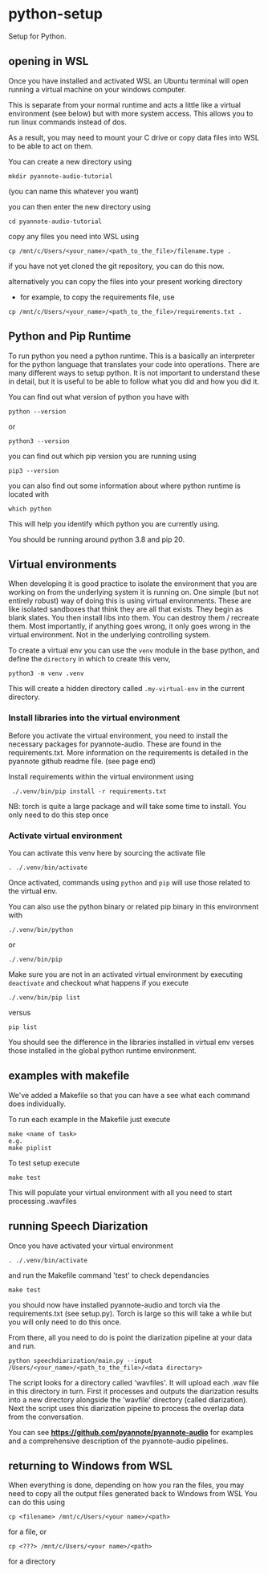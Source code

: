 # python-setup

Setup for Python.

## opening in WSL

Once you have installed and activated WSL an Ubuntu terminal will open running a virtual machine on your windows computer.

This is separate from your normal runtime and acts a little like a virtual environment (see below) but with more system access. This allows you to run linux commands instead of dos.

As a result, you may need to mount your C drive or copy data files into WSL to be able to act on them.

You can create a new directory using 

```
mkdir pyannote-audio-tutorial  
```
(you can name this whatever you want)

you can then enter the new directory using 
```
cd pyannote-audio-tutorial
```

copy any files you need into WSL using

```
cp /mnt/c/Users/<your_name>/<path_to_the_file>/filename.type .
```
if you have not yet cloned the git repository, you can do this now. 



alternatively you can copy the files into your present working directory
- for example, to copy the requirements file, use
```
cp /mnt/c/Users/<your_name>/<path_to_the_file>/requirements.txt .
```

## Python and Pip Runtime

To run python you need a python runtime. This is a basically an interpreter for the python language that translates your code into operations.
There are many different ways to setup python. It is not important to understand these in detail, but it is useful to be able to follow what you did and how you did it.

You can find out what version of python you have with

```
python --version
```
or
```
python3 --version
```

you can find out which pip version you are running using

```
pip3 --version
```

you can also find out some information about where python runtime is located with 

```
which python
```

This will help you identify which python you are currently using.

You should be running around python 3.8 and pip 20. 

## Virtual environments

When developing it is good practice to isolate the environment that you are working on from the underlying system it is running on.
One simple (but not entirely robust) way of doing this is using virtual environments. These are like isolated sandboxes that think they are all that exists.
They begin as blank slates. You then install libs into them. You can destroy them / recreate them. Most importantly, if anything goes wrong, it only goes wrong in the virtual environment. Not in the underlying controlling system.


To create a virtual env you can use the `venv` module in the base python, and define the `directory` in which to create this venv,

```
python3 -m venv .venv
```
This will create a hidden directory called `.my-virtual-env` in the current directory. 

### Install libraries into the virtual environment
Before you activate the virtual environment, you need to install the necessary packages for pyannote-audio.
These are found in the requirements.txt. More information on the requirements is detailed in the pyannote github readme file.
(see page end)

Install requirements within the virtual environment using

``` 
 ./.venv/bin/pip install -r requirements.txt 
```
NB: torch is quite a large package and will take some time to install. 
 You only need to do this step once

### Activate virtual environment

You can activate this venv here by sourcing the activate file
```
. ./.venv/bin/activate
```

Once activated, commands using `python` and `pip` will use those related to the virtual env.

You can also use the python binary or related pip binary in this environment with
```
./.venv/bin/python
```
or
```
./.venv/bin/pip
```

Make sure you are not in an activated virtual environment by executing `deactivate` and checkout what happens if you execute 
```
./.venv/bin/pip list
```
versus
```
pip list
```

You should see the difference in the libraries installed in virtual env verses those installed in the global python runtime environment.

## examples with makefile

We've added a Makefile so that you can have a see what each command does individually.

To run each example in the Makefile just execute

```
make <name of task>
e.g.
make piplist
```
To test setup execute

```
make test
```

This will populate your virtual environment with all you need to start processing .wavfiles

## running Speech Diarization

Once you have activated your virtual environment 
```
. ./.venv/bin/activate
```

and run the Makefile command 'test' to check dependancies

```
make test
```

you should now have installed pyannote-audio and torch via the requirements.txt (see setup.py). Torch is large so this will take a while but you will only need to do this once.

From there, all you need to do is point the diarization pipeline at your data and run.

```
python speechdiarization/main.py --input /Users/<your_name>/<path_to_the_file>/<data directory>
```

The script looks for a directory called 'wavfiles'. It will upload each .wav file in this directory in turn. 
First it processes and outputs the diarization results into a new directory alongside the 'wavfile' directory (called diarization). 
Next the script uses this diarization pipeine to process the overlap data from the conversation.

You can see **https://github.com/pyannote/pyannote-audio** for examples and a comprehensive description of the pyannote-audio pipelines.

## returning to Windows from WSL

When everything is done, depending on how you ran the files, you may need to copy all the output files generated back to Windows from WSL
You can do this using 

```
cp <filename> /mnt/c/Users/<your name>/<path>
```
for a file, or

```
cp <???> /mnt/c/Users/<your name>/<path>
```

for a directory

[comment]: <> ( also helpful: https://linuxhint.com/transfer-files-wsl-windows/)
[comment]: <> (TODO: how to copy a directory from WSL to windows; check all works on WSL; test if works with UoN Onedrive links) 

